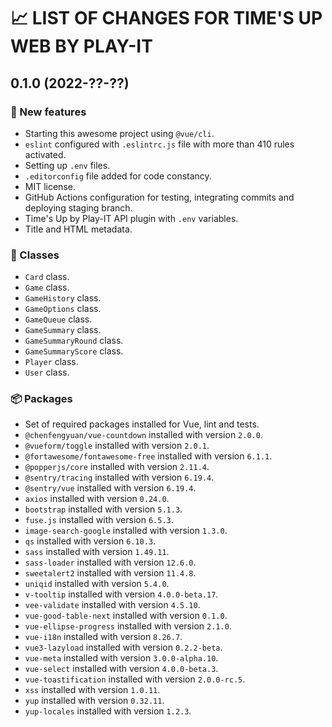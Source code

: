 # 📈 LIST OF CHANGES FOR TIME'S UP WEB BY PLAY-IT

## 0.1.0 (2022-??-??)

### 🚀 New features

* Starting this awesome project using `@vue/cli`.
* `eslint` configured with `.eslintrc.js` file with more than 410 rules activated.
* Setting up `.env` files.
* `.editorconfig` file added for code constancy.
* MIT license.
* GitHub Actions configuration for testing, integrating commits and deploying staging branch.
* Time's Up by Play-IT API plugin with `.env` variables.
* Title and HTML metadata.

### 🚗 Classes

* `Card` class.
* `Game` class.
* `GameHistory` class.
* `GameOptions` class.
* `GameQueue` class.
* `GameSummary` class.
* `GameSummaryRound` class.
* `GameSummaryScore` class.
* `Player` class.
* `User` class.

### 📦 Packages

* Set of required packages installed for Vue, lint and tests.
* `@chenfengyuan/vue-countdown` installed with version `2.0.0`.
* `@vueform/toggle` installed with version `2.0.1`.
* `@fortawesome/fontawesome-free` installed with version `6.1.1`.
* `@popperjs/core` installed with version `2.11.4`.
* `@sentry/tracing` installed with version `6.19.4`.
* `@sentry/vue` installed with version `6.19.4`.
* `axios` installed with version `0.24.0`.
* `bootstrap` installed with version `5.1.3`.
* `fuse.js` installed with version `6.5.3`.
* `image-search-google` installed with version `1.3.0`.
* `qs` installed with version `6.10.3`.
* `sass` installed with version `1.49.11`.
* `sass-loader` installed with version `12.6.0`.
* `sweetalert2` installed with version `11.4.8`.
* `uniqid` installed with version `5.4.0`.
* `v-tooltip` installed with version `4.0.0-beta.17`.
* `vee-validate` installed with version `4.5.10`.
* `vue-good-table-next` installed with version `0.1.0`.
* `vue-ellipse-progress` installed with version `2.1.0`.
* `vue-i18n` installed with version `8.26.7`.
* `vue3-lazyload` installed with version `0.2.2-beta`.
* `vue-meta` installed with version `3.0.0-alpha.10`.
* `vue-select` installed with version `4.0.0-beta.3`.
* `vue-toastification` installed with version `2.0.0-rc.5`.
* `xss` installed with version `1.0.11`.
* `yup` installed with version `0.32.11`.
* `yup-locales` installed with version `1.2.3`.